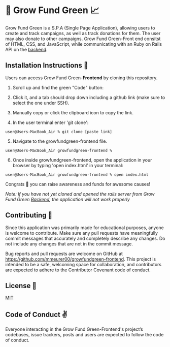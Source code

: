 ## <h1>🌱 Grow Fund Green 📈</h1>

 Grow Fund Green is a S.P.A (Single Page Application), allowing users to create and track campaigns, as well as track donations for them. The user may also donate to other campaigns. Grow Fund Green-Front end consitst of HTML, CSS, and JavaScript, while communicating with an Ruby on Rails API on the [backend](https://github.com/mmeurer00/growfundgreen).



## <h2>Installation Instructions 📲</h2>


Users can access Grow Fund Green-**Frontend** by cloning this repository.

1. Scroll up and find the green "Code" button:

2. Click it, and a tab should drop down including a github link (make sure to select the one under SSH).

3. Manually copy or click the clipboard icon to copy the link.

4. In the user terminal enter 'git clone':

```
user@Users-MacBook_Air % git clone [paste link]
```

5. Navigate to the growfundgreen-frontend file.
```
user@Users-MacBook_Air growfundgreen-frontend % 
```
6. Once inside growfundgreen-frontend, open the application in your browser by typing 'open index.html' in your terminal:
```
user@Users-MacBook_Air growfundgreen-frontend % open index.html
```

Congrats 🎉 you can raise awareness and funds for awesome causes! 

*Note: If you have not yet cloned and opened the rails server from Grow Fund Green [Backend](https://github.com/mmeurer00/growfundgreen), the application will not work properly*

## <h2>Contributing 🥰 </h2> 


Since this application was primarily made for educational purposes, anyone is welcome to contribute. Make sure any pull requests have meaningfully commit messages that accurately and completely describe any changes. Do not include any changes that are not in the commit message.

Bug reports and pull requests are welcome on GitHub at https://github.com/mmeurer00/growfundgreen-frontend. This project is intended to be a safe, welcoming space for collaboration, and contributors are expected to adhere to the Contributor Covenant code of conduct.


## <h2>License 🔗 </h2>



[MIT](https://github.com/mmeurer00/growfundgreen-frontend/blob/main/LICENSE)


## <h2>Code of Conduct ✌</h2>


Everyone interacting in the Grow Fund Green-Frontend's project’s codebases, issue trackers, posts and users are expected to follow the code of conduct.